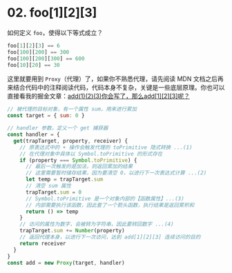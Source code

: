 # 02. foo[1][2][3]

如何定义 `foo`，使得以下等式成立？
```js
foo[1][2][3] == 6
foo[100][200] == 300
foo[100][200][300] == 600
foo[10][20] == 30
```

这里就要用到 `Proxy`（代理）了，如果你不熟悉代理，请先阅读 MDN 文档之后再来结合代码中的注释阅读代码，代码本身不复杂，关键是一些底层原理。你也可以直接看我的掘金文章：[add(1)(2)(3)你会写了，那么add[1][2][3]呢？](https://juejin.cn/post/7081655211097325599)

```js
// 被代理的目标对象，有一个属性 sum，用来进行累加
const target = { sum: 0 }

// handler 参数，定义一个 get 捕获器
const handler = {
  get(trapTarget, property, receiver) {
    // 原表达式中的 + 操作会触发代理的 toPrimitive 隐式转换 ...(1)
    // 在代理对象中具体以 Symbol.toPrimitive 的形式存在
    if (property === Symbol.toPrimitive) {
      // 最后一次触发的是加法，则返回累加的结果
      // 这里需要暂时储存结果，因为要清空 0，以进行下一次表达式计算 ...(2)
      let temp = trapTarget.sum
      // 清空 sum 属性
      trapTarget.sum = 0
      // Symbol.toPrimitive 是一个对象内部的【函数属性】...(3)
      // 内部需要执行该函数，因此套了一个箭头函数，执行结果是返回累积和
      return () => temp
    }
    // 访问的属性为数字，会被转为字符串，因此要转回数字 ...(4)
    trapTarget.sum += Number(property)
    // 返回代理本身，以进行下一次访问，达到 add[1][2][3] 连续访问的目的
    return receiver
  }
}
const add = new Proxy(target, handler)
```
